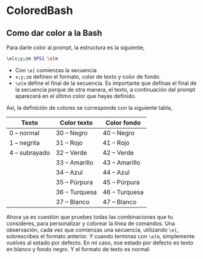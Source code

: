 # ColoredBash
## Como dar color a la Bash
Para darle color al prompt, la estructura es la siguiente,

``` bash
\e[x;y;zm $PS1 \e[m
```
- Con ``` \e[ ``` comienzas la secuencia
- ``` x;y;zm ``` definen el formato, color de texto y color de fondo.
- ``` \e[m ``` define el final de la secuencia.
Es importante que definas el final de la secuencia porque de otra manera, el texto, a continuación del prompt aparecerá en el último color que hayas definido.

Así, la definición de colores se corresponde con la siguiente tabla,

|Texto|Color texto|Color fondo|
|---|---|---|
|0 – normal|30 – Negro|40 – Negro|
|1 – negrita|31 – Rojo|41 – Rojo|
|4 – subrayado|32 – Verde|42 – Verde|
||33 – Amarillo|43 – Amarillo|
||34 – Azul|44 – Azul|
||35 – Púrpura|45 – Púrpura|
||36 – Turquesa|46 – Turquesa|
||37 – Blanco|47 – Blanco|

Ahora ya es cuestión que pruebes todas las combinaciones que tu consideres, para personalizar y colorear la línea de comandos. Una observación, cada vez que comienzas una secuencia, utilizando ``` \e[ ```, sobrescribes el formato anterior. Y cuando terminas con ``` \e[m ```, simplemente vuelves al estado por defecto. En mi caso, ese estado por defecto es texto en blanco y fondo negro. Y el formato de texto es normal.
